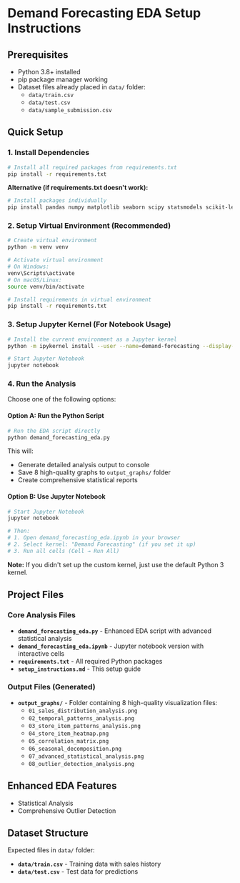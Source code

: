 # Demand Forecasting EDA Setup Instructions

## Prerequisites
- Python 3.8+ installed
- pip package manager working
- Dataset files already placed in `data/` folder:
  - `data/train.csv`
  - `data/test.csv`
  - `data/sample_submission.csv`

## Quick Setup

### 1. Install Dependencies
```bash
# Install all required packages from requirements.txt
pip install -r requirements.txt
```

**Alternative (if requirements.txt doesn't work):**
```bash
# Install packages individually
pip install pandas numpy matplotlib seaborn scipy statsmodels scikit-learn plotly jupyter ipykernel
```

### 2. Setup Virtual Environment (Recommended)
```bash
# Create virtual environment
python -m venv venv

# Activate virtual environment
# On Windows:
venv\Scripts\activate
# On macOS/Linux:
source venv/bin/activate

# Install requirements in virtual environment
pip install -r requirements.txt
```

### 3. Setup Jupyter Kernel (For Notebook Usage)
```bash
# Install the current environment as a Jupyter kernel
python -m ipykernel install --user --name=demand-forecasting --display-name "Demand Forecasting"

# Start Jupyter Notebook
jupyter notebook
```

### 4. Run the Analysis

Choose one of the following options:

#### Option A: Run the Python Script
```bash
# Run the EDA script directly
python demand_forecasting_eda.py
```

This will:
- Generate detailed analysis output to console
- Save 8 high-quality graphs to `output_graphs/` folder
- Create comprehensive statistical reports

#### Option B: Use Jupyter Notebook
```bash
# Start Jupyter Notebook
jupyter notebook

# Then:
# 1. Open demand_forecasting_eda.ipynb in your browser
# 2. Select kernel: "Demand Forecasting" (if you set it up)
# 3. Run all cells (Cell → Run All)
```

**Note:** If you didn't set up the custom kernel, just use the default Python 3 kernel.

## Project Files

### Core Analysis Files
- **`demand_forecasting_eda.py`** - Enhanced EDA script with advanced statistical analysis
- **`demand_forecasting_eda.ipynb`** - Jupyter notebook version with interactive cells
- **`requirements.txt`** - All required Python packages
- **`setup_instructions.md`** - This setup guide

### Output Files (Generated)
- **`output_graphs/`** - Folder containing 8 high-quality visualization files:
  - `01_sales_distribution_analysis.png`
  - `02_temporal_patterns_analysis.png`
  - `03_store_item_patterns_analysis.png`
  - `04_store_item_heatmap.png`
  - `05_correlation_matrix.png`
  - `06_seasonal_decomposition.png`
  - `07_advanced_statistical_analysis.png`
  - `08_outlier_detection_analysis.png`

## Enhanced EDA Features

- Statistical Analysis
- Comprehensive Outlier Detection



## Dataset Structure

Expected files in `data/` folder:
- **`data/train.csv`** - Training data with sales history
- **`data/test.csv`** - Test data for predictions  